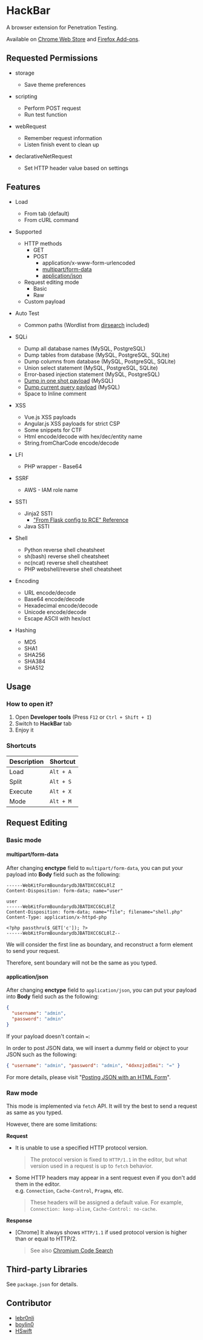 # HackBar

A browser extension for Penetration Testing.

Available on [Chrome Web Store](https://chrome.google.com/webstore/detail/hackbar/ginpbkfigcoaokgflihfhhmglmbchinc) and [Firefox Add-ons](https://addons.mozilla.org/en-US/firefox/addon/firefox-hackbar).

## Requested Permissions

- storage

  - Save theme preferences

- scripting

  - Perform POST request
  - Run test function

- webRequest

  - Remember request information
  - Listen finish event to clean up

- declarativeNetRequest
  - Set HTTP header value based on settings

## Features

- Load

  - From tab (default)
  - From cURL command

- Supported

  - HTTP methods
    - GET
    - POST
      - application/x-www-form-urlencoded
      - [multipart/form-data](#multipartform-data)
      - [application/json](#applicationjson)
  - Request editing mode
    - Basic
    - Raw
  - Custom payload

- Auto Test

  - Common paths (Wordlist from [dirsearch](https://github.com/maurosoria/dirsearch/blob/master/db/dicc.txt) included)

- SQLi

  - Dump all database names (MySQL, PostgreSQL)
  - Dump tables from database (MySQL, PostgreSQL, SQLite)
  - Dump columns from database (MySQL, PostgreSQL, SQLite)
  - Union select statement (MySQL, PostgreSQL, SQLite)
  - Error-based injection statement (MySQL, PostgreSQL)
  - [Dump in one shot payload](https://github.com/swisskyrepo/PayloadsAllTheThings/blob/master/SQL%20Injection/MySQL%20Injection.md#mysql-dios---dump-in-one-shot) (MySQL)
  - [Dump current query payload](https://github.com/swisskyrepo/PayloadsAllTheThings/blob/master/SQL%20Injection/MySQL%20Injection.md#mysql-current-queries) (MySQL)
  - Space to Inline comment

- XSS

  - Vue.js XSS payloads
  - Angular.js XSS payloads for strict CSP
  - Some snippets for CTF
  - Html encode/decode with hex/dec/entity name
  - String.fromCharCode encode/decode

- LFI

  - PHP wrapper - Base64

- SSRF

  - AWS - IAM role name

- SSTI

  - Jinja2 SSTI
    - ["From Flask config to RCE" Reference](https://twitter.com/realgam3/status/1184747565415358469)
  - Java SSTI

- Shell

  - Python reverse shell cheatsheet
  - sh(bash) reverse shell cheatsheet
  - nc(ncat) reverse shell cheatsheet
  - PHP webshell/reverse shell cheatsheet

- Encoding

  - URL encode/decode
  - Base64 encode/decode
  - Hexadecimal encode/decode
  - Unicode encode/decode
  - Escape ASCII with hex/oct

- Hashing
  - MD5
  - SHA1
  - SHA256
  - SHA384
  - SHA512

## Usage

### How to open it?

1. Open **Developer tools** (Press `F12` or `Ctrl + Shift + I`)
2. Switch to **HackBar** tab
3. Enjoy it

### Shortcuts

| Description | Shortcut  |
| ----------- | --------- |
| Load        | `Alt + A` |
| Split       | `Alt + S` |
| Execute     | `Alt + X` |
| Mode        | `Alt + M` |

## Request Editing

### Basic mode

#### multipart/form-data

After changing **enctype** field to `multipart/form-data`, you can put your payload into **Body** field such as the following:

```text
------WebKitFormBoundarydbJBATDXCC6CL0lZ
Content-Disposition: form-data; name="user"

user
------WebKitFormBoundarydbJBATDXCC6CL0lZ
Content-Disposition: form-data; name="file"; filename="shell.php"
Content-Type: application/x-httpd-php

<?php passthru($_GET['c']); ?>
------WebKitFormBoundarydbJBATDXCC6CL0lZ--
```

We will consider the first line as boundary, and reconstruct a form element to send your request.

Therefore, sent boundary will not be the same as you typed.

#### application/json

After changing **enctype** field to `application/json`, you can put your payload into **Body** field such as the following:

```json
{
  "username": "admin",
  "password": "admin"
}
```

If your payload doesn't contain `=`:

In order to post JSON data, we will insert a dummy field or object to your JSON such as the following:

```json
{ "username": "admin", "password": "admin", "4dxnzjzd5mi": "=" }
```

For more details, please visit "[Posting JSON with an HTML Form](https://systemoverlord.com/2016/08/24/posting-json-with-an-html-form.html)".

### Raw mode

This mode is implemented via `fetch` API. It will try the best to send a request as same as you typed.

However, there are some limitations:

**Request**

- It is unable to use a specified HTTP protocol version.
  > The protocol version is fixed to `HTTP/1.1` in the editor, but what version used in a request is up to `fetch` behavior.
- Some HTTP headers may appear in a sent request even if you don't add them in the editor.<br/>
  e.g. `Connection`, `Cache-Control`, `Pragma`, etc.
  > These headers will be assigned a default value. For example, `Connection: keep-alive`, `Cache-Control: no-cache`.

**Response**

- [Chrome] It always shows `HTTP/1.1` if used protocol version is higher than or equal to HTTP/2.
  > See also [Chromium Code Search](https://source.chromium.org/chromium/chromium/src/+/main:net/spdy/spdy_http_utils.cc;l=61;drc=30a7c30387dfa7d2d6529f8eebde7904624bf790;bpv=1;bpt=0)

## Third-party Libraries

See `package.json` for details.

## Contributor

- [lebr0nli](https://github.com/lebr0nli)
- [boylin0](https://github.com/boylin0)
- [HSwift](https://github.com/HSwift)